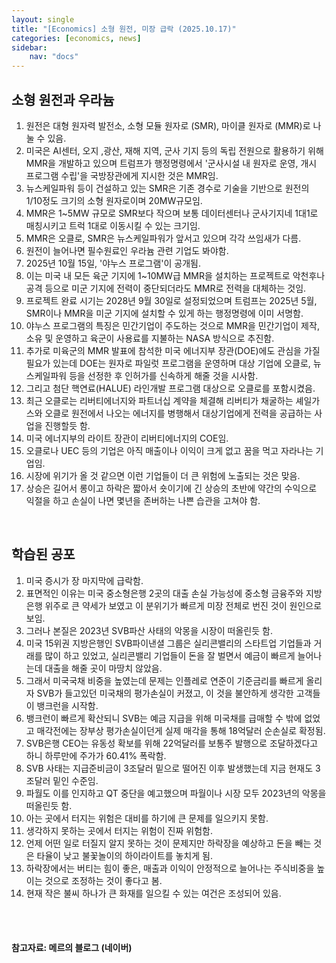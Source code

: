 ```yaml
---
layout: single
title: "[Economics] 소형 원전, 미장 급락 (2025.10.17)"
categories: [economics, news]
sidebar:
    nav: "docs"
---
```


## 소형 원전과 우라늄
1. 원전은 대형 원자력 발전소, 소형 모듈 원자로 (SMR), 마이클 원자로 (MMR)로 나눌 수 있음.
1. 미국은 AI센터, 오지 ,광산, 재해 지역, 군사 기지 등의 독립 전원으로 활용하기 위해 MMR을 개발하고 있으며 트럼프가 행정명령에서 '군사시설 내 원자로 운영, 개시 프로그램 수립'을 국방장관에게 지시한 것은 MMR임.
1. 뉴스케일파워 등이 건설하고 있는 SMR은 기존 경수로 기술을 기반으로 원전의 1/10정도 크기의 소형 원자로이며 20MW규모임.
1. MMR은 1~5MW 규모로 SMR보다 작으며 보통 데이터센터나 군사기지네 1대1로 매칭시키고 트럭 1대로 이동시킬 수 있는 크기임.
1. MMR은 오클로, SMR은 뉴스케일파워가 앞서고 있으며 각각 쓰임새가 다름.
1. 원전이 늘어나면 필수원료인 우라늄 관련 기업도 봐야함.
1. 2025년 10월 15일, '야누스 프로그램'이 공개됨.
1. 이는 미국 내 모든 육군 기지에 1~10MW급 MMR을 설치하는 프로젝트로 악천후나 공격 등으로 미군 기지에 전력이 중단되더라도 MMR로 전력을 대체하는 것임.
1. 프로젝트 완료 시기는 2028년 9월 30일로 설정되었으며 트럼프는 2025년 5월, SMR이나 MMR을 미군 기지에 설치할 수 있게 하는 행정명령에 이미 서명함.
1. 야누스 프로그램의 특징은 민간기업이 주도하는 것으로 MMR을 민간기업이 제작, 소유 및 운영하고 육군이 사용료를 지불하는 NASA 방식으로 추진함.
1. 추가로 미육군의 MMR 발표에 참석한 미국 에너지부 장관(DOE)에도 관심을 가질 필요가 있는데 DOE는 원자로 파일럿 프로그램을 운영하며 대상 기업에 오클로, 뉴스케일파워 등을 선정한 후 인허가를 신속하게 해줄 것을 시사함.
1. 그리고 첨단 핵연료(HALUE) 라인개발 프로그램 대상으로 오클로를 포함시켰음.
1. 최근 오클로는 리버티에너지와 파트너십 계약을 체결해 리버티가 채굴하는 셰일가스와 오클로 원전에서 나오는 에너지를 병행해서 대상기업에게 전력을 공급하는 사업을 진행할듯 함.
1. 미국 에너지부의 라이트 장관이 리버티에너지의 COE임.
1. 오클로나 UEC 등의 기업은 아직 매출이나 이익이 크게 없고 꿈을 먹고 자라나는 기업임.
1. 시장에 위기가 올 것 같으면 이런 기업들이 더 큰 위험에 노출되는 것은 맞음.
1. 상승은 길어서 롱이고 하락은 짧아서 숏이기에 긴 상승의 초반에 약간의 수익으로 익절을 하고 손실이 나면 몇년을 존버하는 나쁜 습관을 고쳐야 함.

<br/>

## 학습된 공포
1. 미국 증시가 장 마지막에 급락함.
1. 표면적인 이유는 미국 중소형은행 2곳의 대출 손실 가능성에 중소형 금융주와 지방은행 위주로 큰 약세가 보였고 이 분위기가 빠르게 미장 전체로 번진 것이 원인으로 보임.
1. 그러나 본질은 2023년 SVB파산 사태의 악몽을 시장이 떠올린듯 함.
1. 미국 15위권 지방은행인 SVB파이낸셜 그룹은 실리콘밸리의 스타트업 기업들과 거래를 많이 하고 있었고, 실리콘밸리 기업들이 돈을 잘 벌면서 예금이 빠르게 늘어나는데 대출을 해줄 곳이 마땅치 않았음.
1. 그래서 미국국채 비중을 높였는데 문제는 인플레로 연준이 기준금리를 빠르게 올리자 SVB가 들고있던 미국채의 평가손실이 커졌고, 이 것을 불안하게 생각한 고객들이 뱅크런을 시작함.
1. 뱅크런이 빠르게 확산되니 SVB는 예금 지급을 위해 미국채를 급매할 수 밖에 없었고 매각전에는 장부상 평가손실이던게 실제 매각을 통해 18억달러 순손실로 확정됨.
1. SVB은행 CEO는 유동성 확보를 위해 22억달러를 보통주 발행으로 조달하겠다고 하니 하루만에 주가가 60.41% 폭락함.
1. SVB 사태는 지급준비금이 3조달러 밑으로 떨어진 이후 발생했는데 지금 현재도 3조달러 밑인 수준임.
1. 파월도 이를 인지하고 QT 중단을 예고했으며 파월이나 시장 모두 2023년의 악몽을 떠올린듯 함.
1. 아는 곳에서 터지는 위험은 대비를 하기에 큰 문제를 일으키지 못함.
1. 생각하지 못하는 곳에서 터지는 위험이 진짜 위험함.
1. 언제 어떤 일로 터질지 알지 못하는 것이 문제지만 하락장을 예상하고 돈을 빼는 것은 타율이 낮고 불꽃놀이의 하이라이트를 놓치게 됨.
1. 하락장에서는 버티는 힘이 좋은, 매출과 이익이 안정적으로 늘어나는 주식비중을 높이는 것으로 조정하는 것이 좋다고 봄.
1. 현재 작은 불씨 하나가 큰 화재를 일으킬 수 있는 여건은 조성되어 있음.



<br/>
<br/>

#### 참고자료: 메르의 블로그 (네이버)
